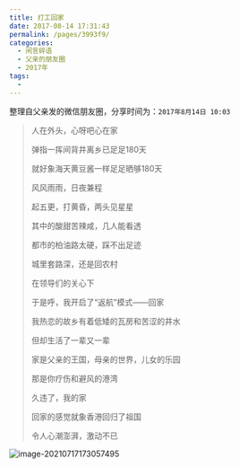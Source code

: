 ```yaml
---
title: 打工回家
date: 2017-08-14 17:31:43
permalink: /pages/3993f9/
categories:
  - 闲言碎语
  - 父亲的朋友圈
  - 2017年
tags:
  - 
---
```

整理自父亲发的微信朋友圈，分享时间为：`2017年8月14日 10:03`

> 人在外头，心呀吧心在家
>
> 弹指一挥间背井离乡已足足180天
>
> 就好象海天黄豆酱一样足足晒够180天
>
> 风风雨雨，日夜兼程
>
> 起五更，打黄昏，两头见星星
>
> 其中的酸甜苦辣咸，几人能看透
>
> 都市的柏油路太硬，踩不出足迹
>
> 城里套路深，还是回农村
>
> 在领导们的关心下
>
> 于是呼，我开启了“返航”模式——回家
>
> 我热恋的故乡有着低矮的瓦房和苦涩的井水
>
> 但却生活了一辈又一辈
>
> 家是父亲的王国，母亲的世界，儿女的乐园
>
> 那是你疗伤和避风的港湾
>
> 久违了，我的家
>
> 回家的感觉就象香港回归了祖国
>
> 令人心潮澎湃，激动不已

![image-20210717173057495](https://tva1.sinaimg.cn/large/008k1Yt0ly1gskcc2syx2j30fb0oqwlo.jpg)